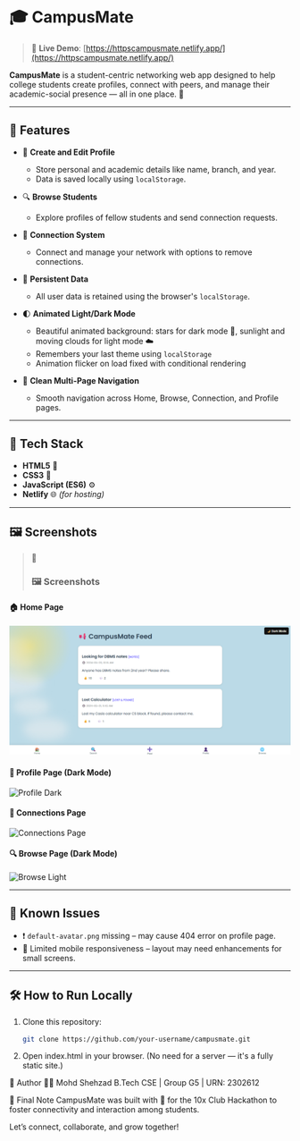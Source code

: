 # 🎓 CampusMate

> 🔗 **Live Demo**: [https://httpscampusmate.netlify.app/](https://httpscampusmate.netlify.app/)

**CampusMate** is a student-centric networking web app designed to help college students create profiles, connect with peers, and manage their academic-social presence — all in one place. 🚀

---

## 📌 Features

- 👤 **Create and Edit Profile**
  - Store personal and academic details like name, branch, and year.
  - Data is saved locally using `localStorage`.

- 🔍 **Browse Students**
  - Explore profiles of fellow students and send connection requests.

- 🔗 **Connection System**
  - Connect and manage your network with options to remove connections.

- 💾 **Persistent Data**
  - All user data is retained using the browser's `localStorage`.

- 🌓 **Animated Light/Dark Mode**
  - Beautiful animated background: stars for dark mode 🌌, sunlight and moving clouds for light mode ☁️
  - Remembers your last theme using `localStorage`
  - Animation flicker on load fixed with conditional rendering

- 📱 **Clean Multi-Page Navigation**
  - Smooth navigation across Home, Browse, Connection, and Profile pages.

---

## 🧩 Tech Stack

- **HTML5** 🧱  
- **CSS3** 🎨  
- **JavaScript (ES6)** ⚙️  
- **Netlify** 🌐 *(for hosting)*

---

## 🖼️ Screenshots

> 📸
> ### 🖼️ Screenshots

#### 🏠 Home Page
![Home Page](campusMate/assets/home-page.png)

#### 👤 Profile Page (Dark Mode)
![Profile Dark](assets/profile-dark.png)

#### 🔗 Connections Page
![Connections Page](assets/connections-page.png)

#### 🔍 Browse Page (Dark Mode)
![Browse Light](assets/browse-light.png)


---

## 🚧 Known Issues

- ❗ `default-avatar.png` missing – may cause 404 error on profile page.
- 📱 Limited mobile responsiveness – layout may need enhancements for small screens.

---

## 🛠️ How to Run Locally

1. Clone this repository:
   ```bash
   git clone https://github.com/your-username/campusmate.git
2. Open index.html in your browser.
(No need for a server — it's a fully static site.)

🙌 Author
👨‍💻 Mohd Shehzad
B.Tech CSE | Group G5 | URN: 2302612

🏁 Final Note
CampusMate was built with 💙 for the 10x Club Hackathon to foster connectivity and interaction among students.

Let’s connect, collaborate, and grow together!
